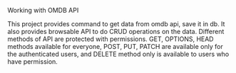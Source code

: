 Working with OMDB API

This project provides command to get data from omdb api, save it in db.
It also provides browsable API to do CRUD operations on the data.
Different methods of API are protected with permissions.
GET, OPTIONS, HEAD methods available for everyone, POST, PUT, PATCH are available only for the authenticated users, and
DELETE method only is available to users who have permission.
